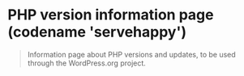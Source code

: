# PHP version information page (codename 'servehappy')

> Information page about PHP versions and updates, to be used through the WordPress.org project.

